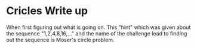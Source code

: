# Cricles Write up

When first figuring out what is going on. This "hint" which was given about the sequence "1,2,4,8,16,..." and the name of the challenge lead to finding out the sequence is Moser's circle problem.
